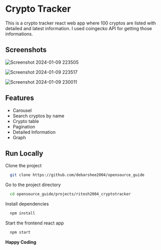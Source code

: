 
# Crypto Tracker

This is a crypto tracker react web app where 100 cryptos are listed with detailed and latest information. I used coingecko API for getting those informations.


## Screenshots

![Screenshot 2024-01-09 223505](https://github.com/debarshee2004/opensource_guide/assets/109234507/6c661d96-ba8d-414a-8b6d-7b595cae0750)

![Screenshot 2024-01-09 223517](https://github.com/debarshee2004/opensource_guide/assets/109234507/1e8ba246-89a4-407f-9883-2d309663e690)

![Screenshot 2024-01-09 230011](https://github.com/debarshee2004/opensource_guide/assets/109234507/9cd12058-c9ef-441a-8dce-27a861097b88)



## Features

- Carousel
- Search cryptos by name
- Crypto table
- Pagination
- Detailed Information
- Graph


## Run Locally

Clone the project

```bash
  git clone https://github.com/debarshee2004/opensource_guide
```

Go to the project directory

```bash
  cd opensource_guide/projects/ritesh2004_cryptotracker
```

Install dependencies 

```bash
  npm install
```

Start the frontend react app

```bash
  npm start
```
**Happy Coding**
